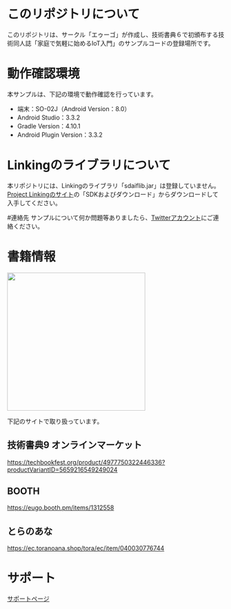# このリポジトリについて
このリポジトリは、サークル「エゥーゴ」が作成し、技術書典６で初頒布する技術同人誌「家庭で気軽に始めるIoT入門」のサンプルコードの登録場所です。

# 動作確認環境
本サンプルは、下記の環境で動作確認を行っています。

- 端末：SO-02J（Android Version：8.0）
- Android Studio：3.3.2
- Gradle Version：4.10.1
- Android Plugin Version：3.3.2

# Linkingのライブラリについて
本リポジトリには、Linkingのライブラリ「sdaiflib.jar」は登録していません。
[Project Linkingのサイト](https://linkingiot.com/developer/api.html)の「SDKおよびダウンロード」からダウンロードして入手してください。

#連絡先
サンプルについて何か問題等ありましたら、[Twitterアカウント](https://twitter.com/argama147)にご連絡ください。

# 書籍情報

<img src="https://s2.booth.pm/7287bb46-6dfb-43c3-94bd-827bc1141389/i/1312558/5076f294-6128-46aa-8fe9-a6b87ded2742_base_resized.jpg" width="320px">

下記のサイトで取り扱っています。

## 技術書典9 オンラインマーケット

https://techbookfest.org/product/4977750322446336?productVariantID=5659216549249024

## BOOTH
https://eugo.booth.pm/items/1312558

## とらのあな
https://ec.toranoana.shop/tora/ec/item/040030776744

# サポート

[サポートページ](https://github.com/argama147/iotfirststep/wiki/SupportPage)
